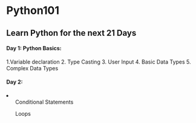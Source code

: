 # Python101

<h2>Learn Python for the next 21 Days</h2>

<h4>Day 1: Python Basics:</h4>
<p>
  1.Variable declaration
  2. Type Casting
  3. User Input
  4. Basic Data Types
  5. Complex Data Types
</p>

<h4>Day 2:</h4>
<li>
  <ol>Conditional Statements</ol>
  <ol>Loops</ol>
</li>

  

